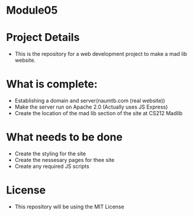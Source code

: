 # Module05
# Project Details
- This is the repository for a web development project to make a mad lib website.
# What is complete:
- Establishing a domain and server(naumtb.com (real website))
- Make the server run on Apache 2.0 (Actually uses JS Express)
- Create the location of the mad lib section of the site at CS212 Madlib
# What needs to be done
- Create the styling for the site
- Create the nessesary pages for thee site
- Create any required JS scripts
# License 
- This repository will be using the MIT License
